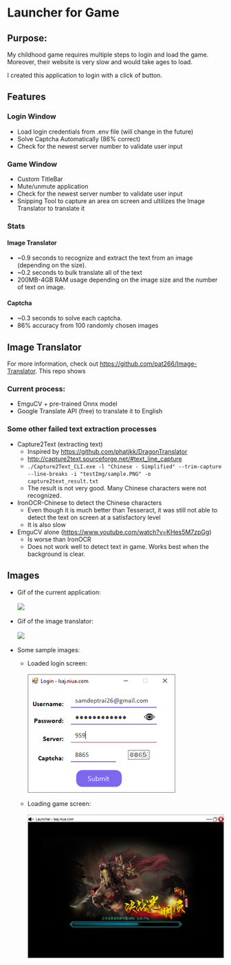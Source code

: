 # Launcher for Game

## Purpose:
My childhood game requires multiple steps to login and load the game. Moreover, their website is very slow and would take ages to load.<br>

I created this application to login with a click of button.

## Features
### **Login Window**
* Load login credentials from .env file (will change in the future)
* Solve Captcha Automatically (86% correct)
* Check for the newest server number to validate user input

### **Game Window**
* Custom TitleBar
* Mute/unmute application
* Check for the newest server number to validate user input
* Snipping Tool to capture an area on screen and ultilizes the Image Translator to translate it

### Stats
#### Image Translator
* ~0.9 seconds to recognize and extract the text from an image (depending on the size).
* ~0.2 seconds to bulk translate all of the text
* 200MB-4GB RAM usage depending on the image size and the number of text on image.

#### Captcha
* ~0.3 seconds to solve each captcha.
* 86% accuracy from 100 randomly chosen images

## Image Translator
For more information, check out https://github.com/pat266/Image-Translator. This repo shows 
### Current process:
* EmguCV + pre-trained Onnx model
* Google Translate API (free) to translate it to English

### Some other failed text extraction processes
* Capture2Text (extracting text)
    * Inspired by https://github.com/phatjkk/DragonTranslator
    * http://capture2text.sourceforge.net/#text_line_capture
    * `./Capture2Text_CLI.exe -l "Chinese - Simplified" --trim-capture --line-breaks -i "testImg/sample.PNG" -o capture2text_result.txt`
    * The result is not very good. Many Chinese characters were not recognized.
* IronOCR-Chinese to detect the Chinese characters
    * Even though it is much better than Tesseract, it was still not able to detect the text on screen at a satisfactory level
    * It is also slow
* EmguCV alone (https://www.youtube.com/watch?v=KHes5M7zpGg)
    * Is worse than IronOCR
    * Does not work well to detect text in game. Works best when the background is clear.

## Images
* Gif of the current application:<br><br>
![](./images/sampleVid.gif)

* Gif of the image translator:<br><br>
![](./images/image_translation.gif)

* Some sample images:
    * Loaded login screen:<br><br>
    ![](./images/login.png)

    * Loading game screen:<br><br>
    ![](./images/loading_game.png)